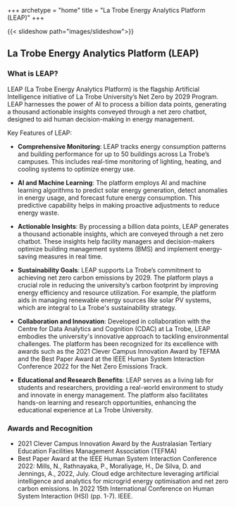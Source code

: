 +++
archetype = "home"
title = "La Trobe Energy Analytics Platform (LEAP)"
+++

{{< slideshow path="images/slideshow">}}

## La Trobe Energy Analytics Platform (LEAP)

### What is LEAP?
LEAP (La Trobe Energy Analytics Platform) is the flagship Artificial Intelligence initiative of La Trobe University’s Net Zero by 2029 Program. LEAP harnesses the power of AI to process a billion data points, generating a thousand actionable insights conveyed through a net zero chatbot, designed to aid human decision-making in energy management.

Key Features of LEAP:

- **Comprehensive Monitoring**: LEAP tracks energy consumption patterns and building performance for up to 50 buildings across La Trobe’s campuses. This includes real-time monitoring of lighting, heating, and cooling systems to optimize energy use.

- **AI and Machine Learning**: The platform employs AI and machine learning algorithms to predict solar energy generation, detect anomalies in energy usage, and forecast future energy consumption. This predictive capability helps in making proactive adjustments to reduce energy waste.

- **Actionable Insights**: By processing a billion data points, LEAP generates a thousand actionable insights, which are conveyed through a net zero chatbot. These insights help facility managers and decision-makers optimize building management systems (BMS) and implement energy-saving measures in real time.

- **Sustainability Goals**: LEAP supports La Trobe’s commitment to achieving net zero carbon emissions by 2029. The platform plays a crucial role in reducing the university’s carbon footprint by improving energy efficiency and resource utilization. For example, the platform aids in managing renewable energy sources like solar PV systems, which are integral to La Trobe's sustainability strategy.

- **Collaboration and Innovation**: Developed in collaboration with the Centre for Data Analytics and Cognition (CDAC) at La Trobe, LEAP embodies the university's innovative approach to tackling environmental challenges. The platform has been recognized for its excellence with awards such as the 2021 Clever Campus Innovation Award by TEFMA and the Best Paper Award at the IEEE Human System Interaction Conference 2022 for the Net Zero Emissions Track.

- **Educational and Research Benefits**: LEAP serves as a living lab for students and researchers, providing a real-world environment to study and innovate in energy management. The platform also facilitates hands-on learning and research opportunities, enhancing the educational experience at La Trobe University.

### Awards and Recognition
- 2021 Clever Campus Innovation Award by the Australasian Tertiary Education Facilities Management Association (TEFMA) 
- Best Paper Award at the IEEE Human System Interaction Conference 2022: Mills, N., Rathnayaka, P., Moraliyage, H., De Silva, D. and Jennings, A., 2022, July. Cloud edge architecture leveraging artificial intelligence and analytics for microgrid energy optimisation and net zero carbon emissions. In 2022 15th International Conference on Human System Interaction (HSI) (pp. 1-7). IEEE.
